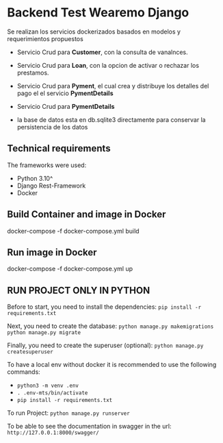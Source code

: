 # Backend Test Wearemo Django

Se realizan los servicios dockerizados basados en modelos y requerimientos propuestos

* Servicio Crud para  **Customer**, con la consulta de vanalnces.
* Servicio Crud para  **Loan**, con la opcion de activar o rechazar los prestamos.
* Servicio Crud para  **Pyment**, el cual crea y distribuye los detalles del pago el el servicio **PymentDetails**
* Servicio Crud para  **PymentDetails**

* la base de datos esta en db.sqlite3 directamente para conservar la persistencia de los datos 


## Technical requirements
The frameworks were used:

- Python 3.10^
- Django Rest-Framework
- Docker

## Build Container and image in Docker 
docker-compose -f docker-compose.yml build

## Run image in Docker 
docker-compose -f docker-compose.yml up

## RUN PROJECT ONLY IN PYTHON

Before to start, you need to install the dependencies:
`pip install -r requirements.txt`

Next, you need to create the database:
`python manage.py makemigrations`
`python manage.py migrate`

Finally, you need to create the superuser (optional):
`python manage.py createsuperuser`

To have a local env without docker it is recommended to use the following commands:

- `python3 -m venv .env`
- `. .env-mts/bin/activate`
- `pip install -r requirements.txt`

To run Project:
`python manage.py runserver`


To be able to see the documentation in swagger in the url:
`http://127.0.0.1:8000/swagger/`
